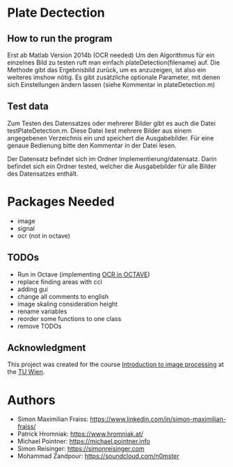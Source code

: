 # Plate Dectection
## How to run the program
Erst ab Matlab Version 2014b (OCR needed)
Um den Algorithmus für ein einzelnes Bild zu testen ruft man einfach
plateDetection(filename)
auf. Die Methode gibt das Ergebnisbild zurück, um es anzuzeigen, ist also ein weiteres imshow nötig.
Es gibt zusätzliche optionale Parameter, mit denen sich Einstellungen ändern lassen (siehe Kommentar in plateDetection.m)

## Test data
Zum Testen des Datensatzes oder mehrerer Bilder gibt es auch die Datei testPlateDetection.m. Diese Datei liest mehrere Bilder aus einem angegebenen Verzeichnis ein und speichert die Ausgabebilder. Für eine genaue Bedienung bitte den Kommentar in der Datei lesen.

Der Datensatz befindet sich im Ordner Implementierung/datensatz. Darin befindet sich ein Ordner tested, welcher die Ausgabebilder für alle Bilder des Datensatzes enthält.

# Packages Needed
* image
* signal
* ocr (not in octave)

## TODOs
* Run in Octave (implementing [OCR in OCTAVE](https://github.com/baumanta/OCR_octave))
* replace finding areas with ccl
* adding gui
* change all comments to english
* image skaling consideration height
* rename variables
* reorder some functions to one class
* remove TODOs

## Acknowledgment
This project was created for the course [Introduction to image processing](https://www.prip.tuwien.ac.at/teaching/edbv_ue.php) at the [TU Wien](https://www.prip.tuwien.at).

# Authors
* Simon Maximilian Fraiss: https://www.linkedin.com/in/simon-maximilian-fraiss/
* Patrick Hromniak: https://www.hromniak.at/
* Michael Pointner: https://michael.pointner.info
* Simon Reisinger: https://simonreisinger.com
* Mohammad Zandpour: https://soundcloud.com/n0mster
